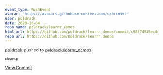 ```yaml
---
event_type: PushEvent
avatar: "https://avatars.githubusercontent.com/u/871056?"
user: poldrack
date: 2020-10-04
repo_name: poldrack/learnr_demos
html_url: https://github.com/poldrack/learnr_demos/commit/c98f74585ec446439d622b2d7082b48e98cadc0e
repo_url: https://github.com/poldrack/learnr_demos
---
```


<a href='https://github.com/poldrack' target='_blank'>poldrack</a> pushed to <a href='https://github.com/poldrack/learnr_demos' target='_blank'>poldrack/learnr_demos</a>

<small>cleanup</small>

<a href='https://github.com/poldrack/learnr_demos/commit/c98f74585ec446439d622b2d7082b48e98cadc0e' target='_blank'>View Commit</a>